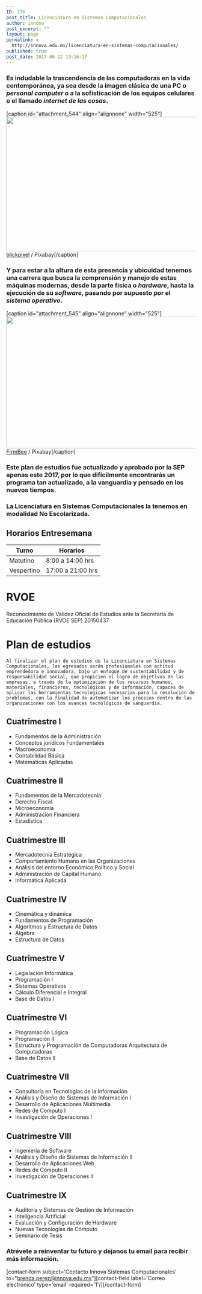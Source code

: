 ```yaml
---
ID: 276
post_title: Licenciatura en Sistemas Computacionales
author: innova
post_excerpt: ""
layout: page
permalink: >
  http://innova.edu.mx/licenciatura-en-sistemas-computacionales/
published: true
post_date: 2017-06-22 19:16:17
---
```




### Es indudable la trascendencia de las computadoras en la vida contemporánea, ya sea desde la imagen clásica de una PC o *personal computer* o a la sofisticación de los equipos celulares o el llamado *internet de las cosas*.

[caption id="attachment_544" align="alignnone" width="525"]<a href="http://innova.edu.mx/wp-content/uploads/2017/08/electronic_1503878111.jpg"><img src="http://innova.edu.mx/wp-content/uploads/2017/08/electronic_1503878111-1024x695.jpg" alt="" width="525" height="356" class="size-large wp-image-544" /></a> <a href="https://pixabay.com/users/blickpixel/">blickpixel</a> / Pixabay[/caption]

### Y para estar a la altura de esta presencia y ubicuidad tenemos una carrera que busca la comprensión y manejo de estas máquinas modernas, desde la parte física o *hardware*, hasta la ejecución de su *software*, pasando por supuesto por el *sistema operativo*.

[caption id="attachment_545" align="alignnone" width="525"]<a href="http://innova.edu.mx/wp-content/uploads/2017/08/ux_1503878209.jpg"><img src="http://innova.edu.mx/wp-content/uploads/2017/08/ux_1503878209-1024x680.jpg" alt="" width="525" height="349" class="size-large wp-image-545" /></a> <a href="https://pixabay.com/users/FirmBee/">FirmBee</a> / Pixabay[/caption]

### Este plan de estudios fue actualizado y aprobado por la SEP apenas este 2017, por lo que difícilmente encontrarás un programa tan actualizado, a la vanguardia y pensado en los nuevos tiempos.

### La Licenciatura en Sistemas Computacionales la tenemos en modalidad **No Escolarizada**.

## Horarios Entresemana

Turno | Horarios
---|---
Matutino | 8:00 a 14:00 hrs
Vespertino | 17:00 a 21:00 hrs



# RVOE

Reconocimiento de Validez Oficial de Estudios ante la Secretaría de Educación Pública (RVOE SEP) 20150437

# Plan de estudios

<code>Al finalizar el plan de estudios de la Licenciatura en Sistemas Computacionales, los egresados serán profesionales con actitud emprendedora e innovadora, bajo un enfoque de sustentabilidad y de responsabilidad social, que propicien el logro de objetivos de las empresas, a través de la optimización de los recursos humanos, materiales, financieros, tecnológicos y de información, capaces de aplicar las herramientas tecnológicas necesarias para la resolución de problemas, con la finalidad de automatizar los procesos dentro de las organizaciones  con  los avances tecnológicos de vanguardia. 
</code>

## Cuatrimestre I


- Fundamentos de la Administración
- Conceptos jurídicos Fundamentales
- Macroeconomía     
- Contabilidad Básica 
- Matemáticas Aplicadas


## Cuatrimestre II


- Fundamentos de la Mercadotecnia
- Derecho Fiscal 
- Microeconomía 
- Administración Financiera 
- Estadística 


## Cuatrimestre III


- Mercadotecnia Estratégica 
- Comportamiento Humano en las Organizaciones
- Análisis del entorno Económico Político y Social 
- Administración de Capital Humano
- Informática Aplicada


## Cuatrimestre IV


- Cinemática y dinámica
- Fundamentos de Programación
- Algoritmos y Estructura de Datos
- Álgebra
- Estructura de Datos


## Cuatrimestre V


- Legislación Informática
- Programación I
- Sistemas Operativos
- Cálculo Diferencial e Integral
- Base de Datos I


## Cuatrimestre VI


- Programación Lógica
- Programación II
- Estructura y Programación de Computadoras
 Arquitectura de Computadoras
- Base de Datos II

## Cuatrimestre VII


- Consultoría en Tecnologías de la Información 
- Análisis y Diseño de Sistemas de Información I
- Desarrollo de Aplicaciones Multimedia
- Redes de Computo I
- Investigación de Operaciones I


## Cuatrimestre VIII


- Ingeniería de Software
- Análisis y Diseño de Sistemas de Información II
- Desarrollo de Aplicaciones Web
- Redes de Cómputo II
- Investigación de Operaciones II



## Cuatrimestre IX


- Auditoría y Sistemas de Gestión de Información 
- Inteligencia Artificial
- Evaluación y Configuración de Hardware 
- Nuevas Tecnologías de Cómputo
- Seminario de Tesis


### <strong>Atrévete a reinventar tu futuro</strong> y déjanos tu email para recibir más información.
[contact-form subject='Contacto Innova Sistemas Computacionales' to="brenda.perez@innova.edu.mx"][contact-field label='Correo electrónico' type='email' required='1'/][/contact-form]

